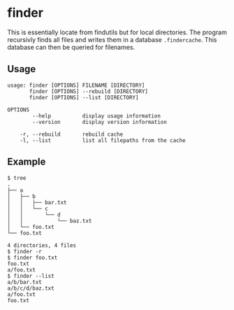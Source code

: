 # finder

This is essentially locate from findutils but for local directories. The program recursivly
finds all files and writes them in a database `.findercache`. This database can then be
queried for filenames.

## Usage

~~~none
usage: finder [OPTIONS] FILENAME [DIRECTORY]
       finder [OPTIONS] --rebuild [DIRECTORY]
       finder [OPTIONS] --list [DIRECTORY]

OPTIONS
        --help          display usage information
        --version       display version information

    -r, --rebuild       rebuild cache
    -l, --list          list all filepaths from the cache
~~~

## Example

~~~none
$ tree
.
├── a
│   ├── b
│   │   ├── bar.txt
│   │   └── c
│   │       └── d
│   │           └── baz.txt
│   └── foo.txt
└── foo.txt

4 directories, 4 files
$ finder -r
$ finder foo.txt
foo.txt
a/foo.txt
$ finder --list
a/b/bar.txt
a/b/c/d/baz.txt
a/foo.txt
foo.txt
~~~
